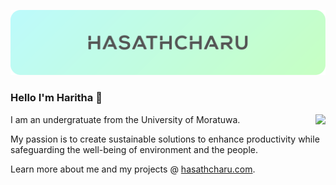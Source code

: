 <a href="https://hasathcharu.com"><img src="https://github.com/hasathcharu/hasathcharu/blob/abbbfc4f0fa47ef27810cd8ab9b3a5fb54c882e7//assets/cover-small.svg" /></a>

### Hello I'm Haritha 👋
<img src="https://github-readme-stats.vercel.app/api?username=hasathcharu&show_icons=true&theme=graywhite&hide=stars&hide_border=true&hide_title=true&hide_rank=true" align="right"/>

I am an undergratuate from the University of Moratuwa.

My passion is to create sustainable solutions to enhance productivity while safeguarding the well-being of environment and the people.

Learn more about me and my projects @ [hasathcharu.com](https://hasathcharu.com).
